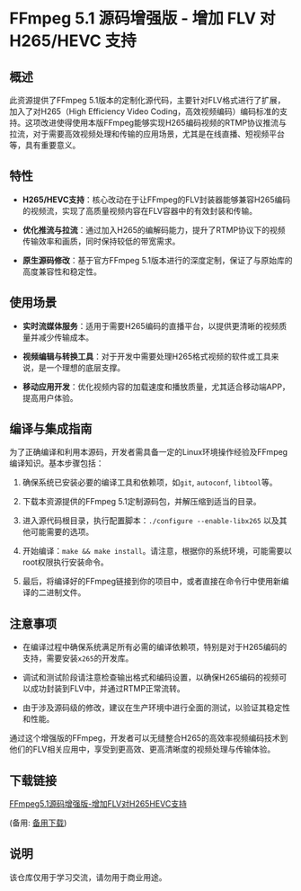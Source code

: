 # FFmpeg 5.1 源码增强版 - 增加 FLV 对 H265/HEVC 支持

## 概述

此资源提供了FFmpeg 5.1版本的定制化源代码，主要针对FLV格式进行了扩展，加入了对H265（High Efficiency Video Coding，高效视频编码）编码标准的支持。这项改进使得使用本版FFmpeg能够实现H265编码视频的RTMP协议推流与拉流，对于需要高效视频处理和传输的应用场景，尤其是在线直播、短视频平台等，具有重要意义。

## 特性

- **H265/HEVC支持**：核心改动在于让FFmpeg的FLV封装器能够兼容H265编码的视频流，实现了高质量视频内容在FLV容器中的有效封装和传输。
  
- **优化推流与拉流**：通过加入H265的编解码能力，提升了RTMP协议下的视频传输效率和画质，同时保持较低的带宽需求。

- **原生源码修改**：基于官方FFmpeg 5.1版本进行的深度定制，保证了与原始库的高度兼容性和稳定性。

## 使用场景

- **实时流媒体服务**：适用于需要H265编码的直播平台，以提供更清晰的视频质量并减少传输成本。
  
- **视频编辑与转换工具**：对于开发中需要处理H265格式视频的软件或工具来说，是一个理想的底层支撑。

- **移动应用开发**：优化视频内容的加载速度和播放质量，尤其适合移动端APP，提高用户体验。

## 编译与集成指南

为了正确编译和利用本源码，开发者需具备一定的Linux环境操作经验及FFmpeg编译知识。基本步骤包括：

1. 确保系统已安装必要的编译工具和依赖项，如`git`, `autoconf`, `libtool`等。
   
2. 下载本资源提供的FFmpeg 5.1定制源码包，并解压缩到适当的目录。

3. 进入源代码根目录，执行配置脚本：```./configure --enable-libx265``` 以及其他可能需要的选项。

4. 开始编译：```make && make install```。请注意，根据你的系统环境，可能需要以root权限执行安装命令。

5. 最后，将编译好的FFmpeg链接到你的项目中，或者直接在命令行中使用新编译的二进制文件。

## 注意事项

- 在编译过程中确保系统满足所有必需的编译依赖项，特别是对于H265编码的支持，需要安装`x265`的开发库。

- 调试和测试阶段请注意检查输出格式和编码设置，以确保H265编码的视频可以成功封装到FLV中，并通过RTMP正常流转。

- 由于涉及源码级的修改，建议在生产环境中进行全面的测试，以验证其稳定性和性能。

通过这个增强版的FFmpeg，开发者可以无缝整合H265的高效率视频编码技术到他们的FLV相关应用中，享受到更高效、更高清晰度的视频处理与传输体验。

## 下载链接
[FFmpeg5.1源码增强版-增加FLV对H265HEVC支持](https://pan.quark.cn/s/e9821d0ccf5f) 

(备用: [备用下载](https://pan.baidu.com/s/1vVtFUtlfVgfPwf4vH07g-g?pwd=1234))

## 说明

该仓库仅用于学习交流，请勿用于商业用途。
